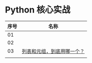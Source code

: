 # Python 核心实战

| 序号 | 名称                                                         |
| ---- | ------------------------------------------------------------ |
| 01   |                                                              |
| 02   |                                                              |
| 03   | [列表和元组，到底用哪一个？](https://www.aiyc.top/1653.html) |
|      |                                                              |

